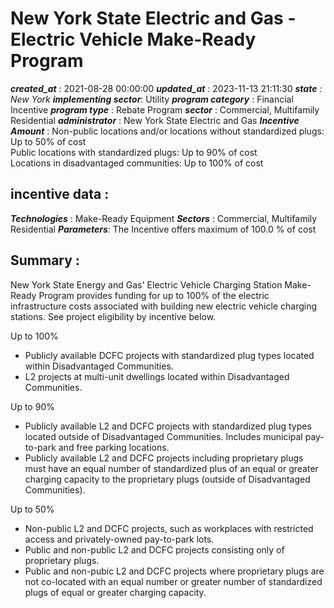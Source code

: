 # New York State Electric and Gas - Electric Vehicle Make-Ready Program 
 ***created_at*** : 2021-08-28 00:00:00 
 ***updated_at*** : 2023-11-13 21:11:30 
 ***state** : New York 
 **implementing sector***: Utility 
 ***program category*** : Financial Incentive 
 ***program type*** : Rebate Program 
 ***sector*** : Commercial, Multifamily Residential 
 ***administrator*** : New York State Electric and Gas 
 ***Incentive Amount*** : Non-public locations and/or locations without standardized plugs: Up to 50% of
cost  
Public locations with standardized plugs: Up to 90% of cost  
Locations in disadvantaged communities: Up to 100% of cost

 
 ## incentive data : 
 ***Technologies*** : Make-Ready Equipment 
 ***Sectors*** : Commercial, Multifamily Residential 
 ***Parameters***: The Incentive offers maximum of 100.0 % of cost 
 
 ## Summary : 
 New York State Energy and Gas' Electric Vehicle Charging Station Make-Ready
Program provides funding for up to 100% of the electric infrastructure costs
associated with building new electric vehicle charging stations. See project
eligibility by incentive below.

Up to 100%

  * Publicly available DCFC projects with standardized plug types located within Disadvantaged Communities.
  * L2 projects at multi-unit dwellings located within Disadvantaged Communities.

Up to 90%

  * Publicly available L2 and DCFC projects with standardized plug types located outside of Disadvantaged Communities. Includes municipal pay-to-park and free parking locations.
  * Publicly available L2 and DCFC projects including proprietary plugs must have an equal number of standardized plus of an equal or greater charging capacity to the proprietary plugs (outside of Disadvantaged Communities).

Up to 50%

  * Non-public L2 and DCFC projects, such as workplaces with restricted access and privately-owned pay-to-park lots.
  * Public and non-public L2 and DCFC projects consisting only of proprietary plugs.
  * Public and non-pubic L2 and DCFC projects where proprietary plugs are not co-located with an equal number or greater number of standardized plugs of equal or greater charging capacity.

 
 
